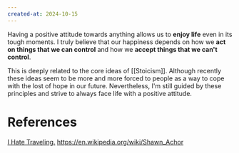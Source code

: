 ```yaml
---
created-at: 2024-10-15
---
```


Having a positive attitude towards anything allows us to **enjoy life** even in its tough moments. I truly believe that our happiness depends on how we **act on things that we can control** and how we **accept things that we can't control**.

This is deeply related to the core ideas of [[Stoicism]]. Although recently these ideas seem to be more and more forced to people as a way to cope with the lost of hope in our future. Nevertheless, I'm still guided by these principles and strive to always face life with a positive attitude.

# References

[I Hate Traveling.](https://www.youtube.com/watch?v=uCKO25f6R8E)
https://en.wikipedia.org/wiki/Shawn_Achor
